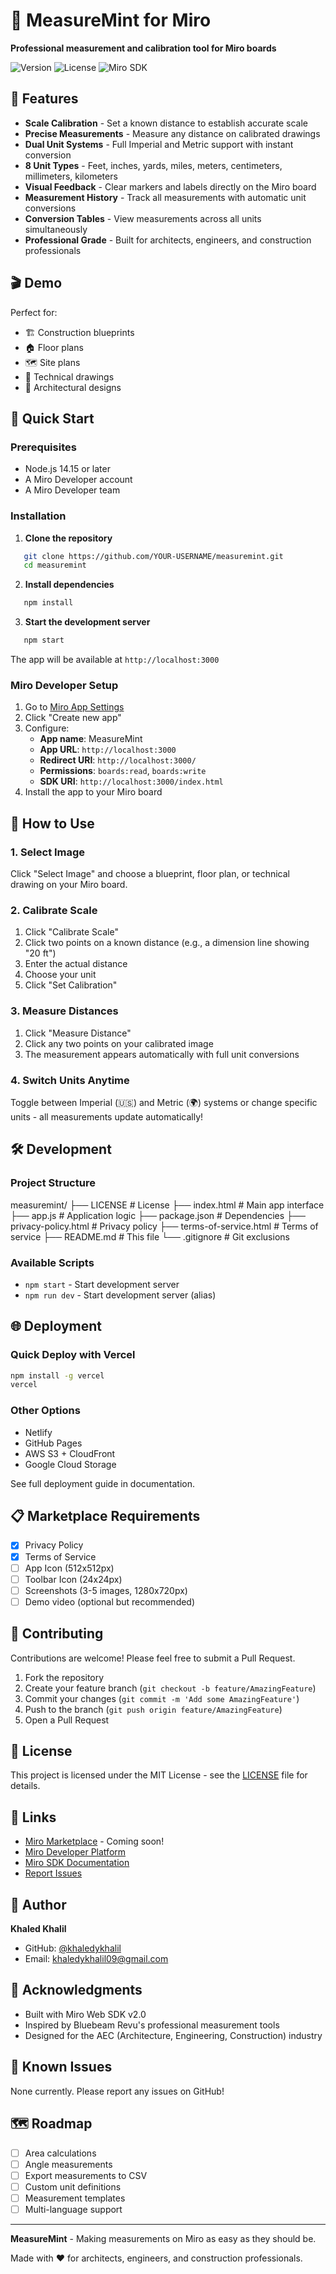 # 📏 MeasureMint for Miro

**Professional measurement and calibration tool for Miro boards**

![Version](https://img.shields.io/badge/version-1.0.0-blue)
![License](https://img.shields.io/badge/license-MIT-green)
![Miro SDK](https://img.shields.io/badge/Miro%20SDK-v2.0-orange)

## 🎯 Features

- **Scale Calibration** - Set a known distance to establish accurate scale
- **Precise Measurements** - Measure any distance on calibrated drawings
- **Dual Unit Systems** - Full Imperial and Metric support with instant conversion
- **8 Unit Types** - Feet, inches, yards, miles, meters, centimeters, millimeters, kilometers
- **Visual Feedback** - Clear markers and labels directly on the Miro board
- **Measurement History** - Track all measurements with automatic unit conversions
- **Conversion Tables** - View measurements across all units simultaneously
- **Professional Grade** - Built for architects, engineers, and construction professionals

## 🎬 Demo

Perfect for:
- 🏗️ Construction blueprints
- 🏠 Floor plans
- 🗺️ Site plans
- 📐 Technical drawings
- 🎨 Architectural designs

## 🚀 Quick Start

### Prerequisites

- Node.js 14.15 or later
- A Miro Developer account
- A Miro Developer team

### Installation

1. **Clone the repository**
```bash
   git clone https://github.com/YOUR-USERNAME/measuremint.git
   cd measuremint
```

2. **Install dependencies**
```bash
   npm install
```

3. **Start the development server**
```bash
   npm start
```
   
   The app will be available at `http://localhost:3000`

### Miro Developer Setup

1. Go to [Miro App Settings](https://miro.com/app/settings/user-profile/apps/)
2. Click "Create new app"
3. Configure:
   - **App name**: MeasureMint
   - **App URL**: `http://localhost:3000`
   - **Redirect URI**: `http://localhost:3000/`
   - **Permissions**: `boards:read`, `boards:write`
   - **SDK URI**: `http://localhost:3000/index.html`
4. Install the app to your Miro board

## 📖 How to Use

### 1. Select Image
Click "Select Image" and choose a blueprint, floor plan, or technical drawing on your Miro board.

### 2. Calibrate Scale
1. Click "Calibrate Scale"
2. Click two points on a known distance (e.g., a dimension line showing "20 ft")
3. Enter the actual distance
4. Choose your unit
5. Click "Set Calibration"

### 3. Measure Distances
1. Click "Measure Distance"
2. Click any two points on your calibrated image
3. The measurement appears automatically with full unit conversions

### 4. Switch Units Anytime
Toggle between Imperial (🇺🇸) and Metric (🌍) systems or change specific units - all measurements update automatically!

## 🛠️ Development

### Project Structure

measuremint/
├── LICENSE                 # License 
├── index.html              # Main app interface
├── app.js                  # Application logic
├── package.json           # Dependencies
├── privacy-policy.html    # Privacy policy
├── terms-of-service.html  # Terms of service
├── README.md             # This file
└── .gitignore            # Git exclusions

### Available Scripts

- `npm start` - Start development server
- `npm run dev` - Start development server (alias)

## 🌐 Deployment

### Quick Deploy with Vercel
```bash
npm install -g vercel
vercel
```

### Other Options
- Netlify
- GitHub Pages
- AWS S3 + CloudFront
- Google Cloud Storage

See full deployment guide in documentation.

## 📋 Marketplace Requirements

- [x] Privacy Policy
- [x] Terms of Service
- [ ] App Icon (512x512px)
- [ ] Toolbar Icon (24x24px)
- [ ] Screenshots (3-5 images, 1280x720px)
- [ ] Demo video (optional but recommended)

## 🤝 Contributing

Contributions are welcome! Please feel free to submit a Pull Request.

1. Fork the repository
2. Create your feature branch (`git checkout -b feature/AmazingFeature`)
3. Commit your changes (`git commit -m 'Add some AmazingFeature'`)
4. Push to the branch (`git push origin feature/AmazingFeature`)
5. Open a Pull Request

## 📄 License

This project is licensed under the MIT License - see the [LICENSE](LICENSE) file for details.

## 🔗 Links

- [Miro Marketplace](https://miro.com/marketplace/) - Coming soon!
- [Miro Developer Platform](https://developers.miro.com)
- [Miro SDK Documentation](https://developers.miro.com/docs/)
- [Report Issues](https://github.com/YOUR-USERNAME/measuremint/issues)

## 👤 Author

**Khaled Khalil**
- GitHub: [@khaledykhalil](https://github.com/YOUR-USERNAME)
- Email: khaledykhalil09@gmail.com

## 🙏 Acknowledgments

- Built with Miro Web SDK v2.0
- Inspired by Bluebeam Revu's professional measurement tools
- Designed for the AEC (Architecture, Engineering, Construction) industry

## 🐛 Known Issues

None currently. Please report any issues on GitHub!

## 🗺️ Roadmap

- [ ] Area calculations
- [ ] Angle measurements
- [ ] Export measurements to CSV
- [ ] Custom unit definitions
- [ ] Measurement templates
- [ ] Multi-language support

---

**MeasureMint** - Making measurements on Miro as easy as they should be.

Made with ❤️ for architects, engineers, and construction professionals.
